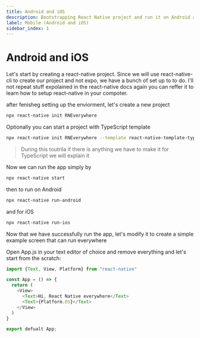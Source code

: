 ```yaml
---
title: Android and iOS
description: Bootstrapping React Native project and run it on Android and iOS.
label: Mobile (Android and iOS)
sidebar_index: 1
---
```


# Android and iOS

Let's start by creating a react-native project. Since we will use react-native-cli to create our project and not expo, we have a bunch of set up to to do. I'll not repeat stuff expolained in the react-native docs again you can reffer it to learn how to setup react-native in your compoter.

after fenisheg setting up the enviorment, let's create a new project

```sh
npx react-native init RNEverywhere
```

Optionally you can start a project with TypeScript template

```sh
npx react-native init RNEverywhere --template react-native-template-typescript
```

> During this toutrila if there is anything we have to make it for TypeScript we will explain it

Now we can run the app simply by

```sh
npx react-native start
```

then to run on Android

```sh
npx react-native run-android
```

and for iOS
```sh
npx react-native run-ios
```

Now that we have successfully run the app, let's modify it to create a simple example screen that can run everywhere

Open App.js in your text editor of choice and remove everything and let's start from the scratch:

```js
import {Text, View, Platform} from "react-native"

const App = () => {
  return (
    <View>
      <Text>Hi, React Native everywhere</Text>
      <Text>{Platform.OS}</Text>
    </View>
  )
}

export defualt App;
```
